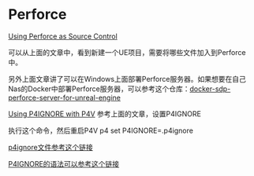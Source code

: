 # Perforce

[Using Perforce as Source Control](https://docs.unrealengine.com/5.2/en-US/using-perforce-as-source-control-for-unreal-engine/)

可以从上面的文章中，看到新建一个UE项目，需要将哪些文件加入到Perforce中。

另外上面文章讲了可以在Windows上面部署Perforce服务器。如果想要在自己Nas的Docker中部署Perforce服务器，可以参考这个仓库：[docker-sdp-perforce-server-for-unreal-engine](https://github.com/zhaojunmeng/docker-sdp-perforce-server-for-unreal-engine)

[Using P4IGNORE with P4V](https://portal.perforce.com/s/article/1282)
参考上面的文章，设置P4IGNORE

执行这个命令，然后重启P4V
p4 set P4IGNORE=.p4ignore

[p4ignore文件参考这个链接](https://gist.github.com/stungeye/28e116071c5a7052765d7752968ec56b)

[P4IGNORE的语法可以参考这个链接](https://www.perforce.com/manuals/cmdref/Content/CmdRef/P4IGNORE.html)
